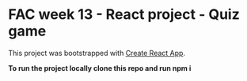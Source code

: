 # FAC week 13 - React project - Quiz game 

This project was bootstrapped with [Create React App](https://github.com/facebook/create-react-app).

**To run the project locally clone this repo and run npm i** 



